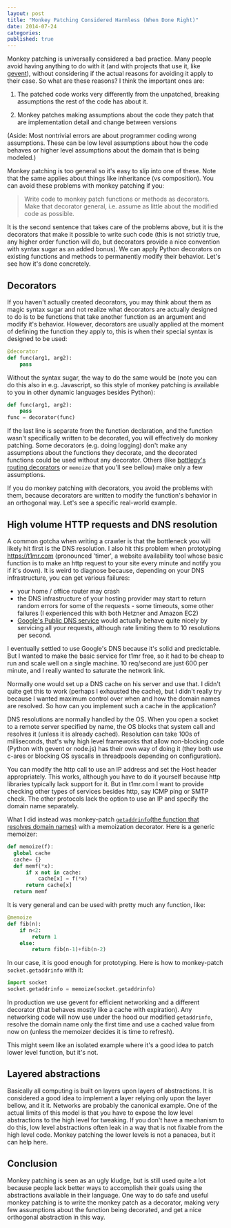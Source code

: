 ```yaml
---
layout: post
title: "Monkey Patching Considered Harmless (When Done Right)"
date: 2014-07-24
categories: 
published: true
---
```


Monkey patching is universally considered a bad practice. Many people avoid having anything to do with it (and with projects that use it, like [gevent](http://www.gevent.org/)), without considering if the actual reasons for avoiding it apply to their case. So what are these reasons? I think the important ones are:

1. The patched code works very differently from the unpatched, breaking assumptions the rest of the code has about it.

2. Monkey patches making assumptions about the code they patch that are implementation detail and change between versions

(Aside: Most nontrivial errors are about programmer coding wrong assumptions. These can be low level assumptions about how the code behaves or higher level assumptions about the domain that is being modeled.)

Monkey patching is too general so it's easy to slip into one of these. Note that the same applies about things like inheritance (vs composition). You can avoid these problems with monkey patching if you:

> Write code to monkey patch functions or methods as decorators. Make that decorator general, i.e. assume as little about the modified code as possible. 

It is the second sentence that takes care of the problems above, but it is the decorators that make it possible to write such code (this is not strictly true, any higher order function will do, but decorators provide a nice convention with syntax sugar as an added bonus). We can apply Python decorators on existing functions and methods to permanently modify their behavior. Let's see how it's done concretely.

## Decorators

If you haven't actually created decorators, you may think about them as magic syntax sugar and not realize what decorators are actually designed to do is to be functions that take another function as an argument and modify it's behavior. However, decorators are usually applied at the moment of defining the function they apply to, this is when their special syntax is designed to be used:

```python
@decorator
def func(arg1, arg2):
    pass
```

Without the syntax sugar, the way to do the same would be (note you can do this also in e.g. Javascript, so this style of monkey patching is available to you in other dynamic languages besides Python):

```python
def func(arg1, arg2):
    pass
func = decorator(func)
```

If the last line is separate from the function declaration, and the function wasn't specifically written to be decorated, you will effectively do monkey patching. Some decorators (e.g. doing logging) don't make any assumptions about the functions they decorate, and the decorated functions could be used without any decorator. Others (like [bottlepy's routing decorators](http://bottlepy.org/docs/0.11/tutorial.html#request-routing) or `memoize` that you'll see bellow) make only a few assumptions. 

If you do monkey patching with decorators, you avoid the problems with them, because decorators are written to modify the function's behavior in an orthogonal way. Let's see a specific real-world example.

## High volume HTTP requests and DNS resolution

A common gotcha when writing a crawler is that the bottleneck you will likely hit first is the DNS resolution. I also hit this problem when prototyping https://t1mr.com (pronounced 'timer', a website availability tool whose basic function is to make an http request to your site every minute and notify you if it's down). It is weird to diagnose because, depending on your DNS infrastructure, you can get various failures:

 * your home / office router may crash
 * the DNS infrastructure of your hosting provider may start to return random errors for some of the requests - some timeouts, some other failures (I experienced this with both Hetzner and Amazon EC2)
 * [Google's Public DNS service](https://developers.google.com/speed/public-dns/) would actually behave quite nicely by servicing all your requests, although rate limiting them to 10 resolutions per second.

I eventually settled to use Google's DNS because it's solid and predictable. But I wanted to make the basic service for t1mr free, so it had to be cheap to run and scale well on a single machine. 10 req/second are just 600 per minute, and I really wanted to saturate the network link.

Normally one would set up a DNS cache on his server and use that. I didn't quite get this to work (perhaps I exhausted the cache), but I didn't really try because I wanted maximum control over when and how the domain names are resolved. So how can you implement such a cache in the application?

DNS resolutions are normally handled by the OS. When you open a socket to a remote server specified by name, the  OS blocks that system call and resolves it (unless it is already cached). Resolution can take 100s of milliseconds, that's why high level frameworks that allow non-blocking code (Python with gevent or node.js) has their own way of doing it (they both use c-ares or blocking OS syscalls in threadpools depending on configuration).

You can modify the http call to use an IP address and set the Host header appropriately. This works, although you have to do it yourself because http libraries typically lack support for it. But in t1mr.com I want to provide checking other types of services besides http, say ICMP ping or SMTP check. The other protocols lack the option to use an IP and specify the domain name separately.

What I did instead was monkey-patch [`getaddrinfo`(the function that resolves domain names)](https://docs.python.org/2/library/socket.html#socket.getaddrinfo) with a memoization decorator. Here is a generic memoizer: 

```python
def memoize(f):
  global cache
  cache= {}
  def memf(*x):
      if x not in cache:
          cache[x] = f(*x)
      return cache[x]
  return memf
```
It is very general and can be used with pretty much any function, like: 

```python
@memoize
def fib(n):
	if n<2:
		return 1
	else:
		return fib(n-1)+fib(n-2)
```
In our case, it is good enough for prototyping. Here is how to monkey-patch `socket.getaddrinfo` with it:

```python
import socket
socket.getaddrinfo = memoize(socket.getaddrinfo)
```

In production we use gevent for efficient networking and a different decorator (that behaves mostly like a cache with expiration). Any networking code will now use under the hood our modified `getaddrinfo`, resolve the domain name only the first time and use a cached value from now on (unless the memoizer decides it is time to refresh).

This might seem like an isolated example where it's a good idea to patch lower level function, but it's not.

## Layered abstractions

Basically all computing is built on layers upon layers of abstractions. It is considered a good idea to implement a layer relying only upon the layer bellow, and it it. Networks are probably the canonical example. One of the actual limits of this model is that you have to expose the low level abstractions to the high level for tweaking. If you don't have a mechanism to do this, low level abstractions often leak in a way that is not fixable from the high level code. Monkey patching the lower levels is not a panacea, but it can help here.

## Conclusion

Monkey patching is seen as an ugly kludge, but is still used quite a lot because people lack better ways to accomplish their goals using the abstractions available in their language. One way to do safe and useful monkey patching is to write the monkey patch as a decorator, making very few assumptions about the function being decorated, and get a nice orthogonal abstraction in this way.
